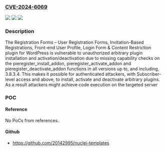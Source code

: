 ### [CVE-2024-6069](https://cve.mitre.org/cgi-bin/cvename.cgi?name=CVE-2024-6069)
![](https://img.shields.io/static/v1?label=Product&message=Registration%20Forms%20%E2%80%93%20User%20Registration%20Forms%2C%20Invitation-Based%20Registrations%2C%20Front-end%20User%20Profile%2C%20Login%20Form%20%26%20Content%20Restriction&color=blue)
![](https://img.shields.io/static/v1?label=Version&message=*%3C%3D%203.8.3.4%20&color=brighgreen)
![](https://img.shields.io/static/v1?label=Vulnerability&message=CWE-862%20Missing%20Authorization&color=brighgreen)

### Description

The Registration Forms – User Registration Forms, Invitation-Based Registrations, Front-end User Profile, Login Form & Content Restriction plugin for WordPress is vulnerable to unauthorized arbitrary plugin installation and activation/deactivation due to missing capability checks on the pieregister_install_addon, pieregister_activate_addon and pieregister_deactivate_addon functions in all versions up to, and including, 3.8.3.4. This makes it possible for authenticated attackers, with Subscriber-level access and above, to install, activate and deactivate arbitrary plugins. As a result attackers might achieve code execution on the targeted server

### POC

#### Reference
No PoCs from references.

#### Github
- https://github.com/20142995/nuclei-templates

